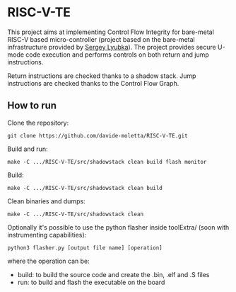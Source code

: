 # RISC-V-TE

This project aims at implementing Control Flow Integrity for bare-metal RISC-V based micro-controller (project based on the bare-metal infrastructure provided by [Sergey Lyubka](https://github.com/cpq/mdk/tree/main)).
The project provides secure U-mode code execution and performs controls on both return and jump instructions.

Return instructions are checked thanks to a shadow stack.
Jump instructions are checked thanks to the Control Flow Graph.

## How to run

Clone the repository:

```
git clone https://github.com/davide-moletta/RISC-V-TE.git
```

Build and run:
```
make -C .../RISC-V-TE/src/shadowstack clean build flash monitor
```

Build:
```
make -C .../RISC-V-TE/src/shadowstack clean build
```

Clean binaries and dumps:
```
make -C .../RISC-V-TE/src/shadowstack clean
```

Optionally it's possible to use the python flasher inside toolExtra/ (soon with instrumenting capabilities):
```
python3 flasher.py [output file name] [operation]
```
where the operation can be:
- build: to build the source code and create the .bin, .elf and .S files
- run: to build and flash the executable on the board
